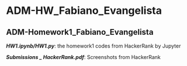 # ADM-HW_Fabiano_Evangelista

## ADM-Homework1_Fabiano_Evangelista

***HW1.ipynb/HW1.py***: the homework1 codes from HackerRank by Jupyter

***Submissions _ HackerRank.pdf***: Screenshots from HackerRank
